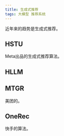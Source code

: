 ```yaml
---
title: 生成式推荐
tags: 大模型 推荐系统
---
```


近年来的趋势是生成式推荐。

## HSTU

Meta出品的生成式推荐算法。

## HLLM

## MTGR

美团的。

## OneRec

快手的算法。


